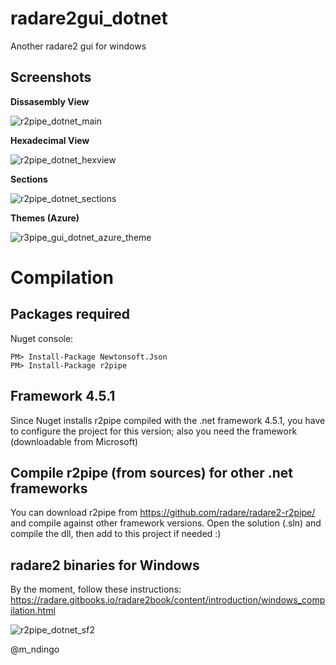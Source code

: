 # radare2gui_dotnet
Another radare2 gui for windows
## Screenshots
**Dissasembly View**

![r2pipe_dotnet_main](https://cloud.githubusercontent.com/assets/12532269/20451532/bc22606c-adfa-11e6-9dbd-d93236fa06af.png)

**Hexadecimal View**

![r2pipe_dotnet_hexview](https://cloud.githubusercontent.com/assets/12532269/20447475/51ef978e-addf-11e6-87dc-ae4fd4fc4b8f.png)

**Sections**

![r2pipe_dotnet_sections](https://cloud.githubusercontent.com/assets/12532269/20448572/f699b27e-ade4-11e6-9aa3-ae690cd98905.png)

**Themes (Azure)**

![r3pipe_gui_dotnet_azure_theme](https://cloud.githubusercontent.com/assets/12532269/20457847/d841df30-ae94-11e6-9975-89a970b702af.png)


# Compilation
## Packages required

Nuget console:
```
PM> Install-Package Newtonsoft.Json
PM> Install-Package r2pipe
```
## Framework 4.5.1
Since Nuget installs r2pipe compiled with the .net framework 4.5.1, you have to configure the project for this version; also you need the framework (downloadable from Microsoft)

## Compile r2pipe (from sources) for other .net frameworks
You can download r2pipe from https://github.com/radare/radare2-r2pipe/ and compile against other framework versions. Open the solution (.sln) and compile the dll, then add to this project if needed :) 

## radare2 binaries for Windows
By the moment, follow these instructions: https://radare.gitbooks.io/radare2book/content/introduction/windows_compilation.html

![r2pipe_dotnet_sf2](https://cloud.githubusercontent.com/assets/12532269/20446745/854239ba-addb-11e6-81c4-7dd25c48e37f.png)

@m_ndingo
